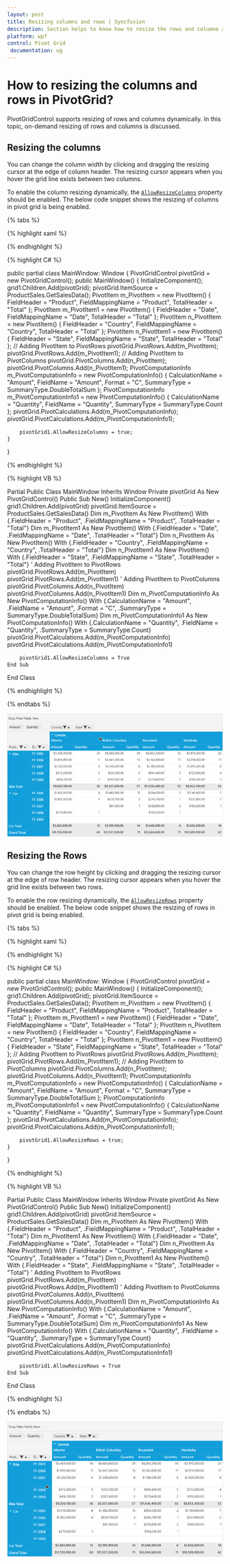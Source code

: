 ```yaml
---
layout: post
title: Resizing columns and rows | Syncfusion
description: Section helps to know how to resize the rows and columne at run-time in pivot grid control. | Syncfusion
platform: wpf
control: Pivot Grid
 documentation: ug
---
```


# How to resizing the columns and rows in PivotGrid?

PivotGridControl supports resizing of rows and columns dynamically. In this topic, on-demand resizing of rows and columns is discussed.

## Resizing the columns

You can change the column width by clicking and dragging the resizing cursor at the edge of column header. The resizing cursor appears when you hover the grid line exists between two columns.

To enable the column resizing dynamically, the [`AllowResizeColumns`](https://help.syncfusion.com/cr/wpf/Syncfusion.Windows.Controls.PivotGrid.PivotGridControl.html#Syncfusion_Windows_Controls_PivotGrid_PivotGridControl_AllowResizeColumns) property should be enabled. The below code snippet shows the resizing of columns in pivot grid is being enabled.

{% tabs %}

{% highlight xaml %}

<Grid>
    <syncfusion:PivotGridControl Name="pivotGrid" ItemSource="{Binding Source={StaticResource data}}" 
                                 AllowResizeColumns="True">
        <syncfusion:PivotGridControl.PivotRows>
            <syncfusion:PivotItem FieldHeader="Product" FieldMappingName="Product" TotalHeader="Total" />
            <syncfusion:PivotItem FieldHeader="Date" FieldMappingName="Date" TotalHeader="Total" />
        </syncfusion:PivotGridControl.PivotRows>
        <syncfusion:PivotGridControl.PivotColumns>
            <syncfusion:PivotItem FieldHeader="Country" FieldMappingName="Country" TotalHeader="Total" />
            <syncfusion:PivotItem FieldHeader="State" FieldMappingName="State" TotalHeader="Total" />
        </syncfusion:PivotGridControl.PivotColumns>
        <syncfusion:PivotGridControl.PivotCalculations>
            <syncfusion:PivotComputationInfo CalculationName="Total" FieldName="Amount" 
                                Format="C" SummaryType="DoubleTotalSum" />
            <syncfusion:PivotComputationInfo CalculationName="Total" FieldName="Quantity" 
                                SummaryType="Count" />
        </syncfusion:PivotGridControl.PivotCalculations>
    </syncfusion:PivotGridControl>
</Grid>

{% endhighlight %}

{% highlight C# %}

public partial class MainWindow: Window 
{
    PivotGridControl pivotGrid = new PivotGridControl();
    public MainWindow() 
    {
        InitializeComponent();
        grid1.Children.Add(pivotGrid);
        pivotGrid.ItemSource = ProductSales.GetSalesData();
        PivotItem m_PivotItem = new PivotItem() 
        {
            FieldHeader = "Product", FieldMappingName = "Product", TotalHeader = "Total"
        };
        PivotItem m_PivotItem1 = new PivotItem() 
        {
            FieldHeader = "Date", FieldMappingName = "Date", TotalHeader = "Total"
        };
        PivotItem n_PivotItem = new PivotItem() 
        {
            FieldHeader = "Country", FieldMappingName = "Country", TotalHeader = "Total"
        };
        PivotItem n_PivotItem1 = new PivotItem() 
        {
            FieldHeader = "State", FieldMappingName = "State", TotalHeader = "Total"
        };
        // Adding PivotItem to PivotRows
        pivotGrid.PivotRows.Add(m_PivotItem);
        pivotGrid.PivotRows.Add(m_PivotItem1);
        // Adding PivotItem to PivotColumns
        pivotGrid.PivotColumns.Add(n_PivotItem);
        pivotGrid.PivotColumns.Add(n_PivotItem1);
        PivotComputationInfo m_PivotComputationInfo = new PivotComputationInfo() 
        {
            CalculationName = "Amount", 
            FieldName = "Amount",
            Format = "C", 
            SummaryType = SummaryType.DoubleTotalSum
        };
        PivotComputationInfo m_PivotComputationInfo1 = new PivotComputationInfo()
         {
            CalculationName = "Quantity", 
            FieldName = "Quantity", 
            SummaryType = SummaryType.Count
        };
        pivotGrid.PivotCalculations.Add(m_PivotComputationInfo);
        pivotGrid.PivotCalculations.Add(m_PivotComputationInfo1);

        pivotGrid1.AllowResizeColumns = true;
    }
}

{% endhighlight %}

{% highlight VB %}

Partial Public Class MainWindow
	Inherits Window
	Private pivotGrid As New PivotGridControl()
	Public Sub New()
		InitializeComponent()
		grid1.Children.Add(pivotGrid)
		pivotGrid.ItemSource = ProductSales.GetSalesData()
		Dim m_PivotItem As New PivotItem() With {.FieldHeader = "Product", .FieldMappingName = "Product", .TotalHeader = "Total"}
		Dim m_PivotItem1 As New PivotItem() With {.FieldHeader = "Date", .FieldMappingName = "Date", .TotalHeader = "Total"}
		Dim n_PivotItem As New PivotItem() With {.FieldHeader = "Country", .FieldMappingName = "Country", .TotalHeader = "Total"}
		Dim n_PivotItem1 As New PivotItem() With {.FieldHeader = "State", .FieldMappingName = "State", .TotalHeader = "Total"}
		' Adding PivotItem to PivotRows
		pivotGrid.PivotRows.Add(m_PivotItem)
		pivotGrid.PivotRows.Add(m_PivotItem1)
		' Adding PivotItem to PivotColumns
		pivotGrid.PivotColumns.Add(n_PivotItem)
		pivotGrid.PivotColumns.Add(n_PivotItem1)
		Dim m_PivotComputationInfo As New PivotComputationInfo() With {.CalculationName = "Amount", .FieldName = "Amount", .Format = "C", .SummaryType = SummaryType.DoubleTotalSum}
		Dim m_PivotComputationInfo1 As New PivotComputationInfo() With {.CalculationName = "Quantity", .FieldName = "Quantity", .SummaryType = SummaryType.Count}
		pivotGrid.PivotCalculations.Add(m_PivotComputationInfo)
		pivotGrid.PivotCalculations.Add(m_PivotComputationInfo1)

		pivotGrid1.AllowResizeColumns = True
	End Sub
End Class

{% endhighlight %}

{% endtabs %}

![Resizing of column](Resizing-columns-and-rows-in-Pivotgrid-images/Resized_column.png)

## Resizing the Rows

You can change the row height by clicking and dragging the resizing cursor at the edge of row header. The resizing cursor appears when you hover the grid line exists between two rows.

To enable the row resizing dynamically, the [`AllowResizeRows`](https://help.syncfusion.com/cr/wpf/Syncfusion.Windows.Controls.PivotGrid.PivotGridControl.html#Syncfusion_Windows_Controls_PivotGrid_PivotGridControl_AllowResizeRows) property should be enabled. The below code snippet shows the resizing of rows in pivot grid is being enabled.

{% tabs %}

{% highlight xaml %}

<Grid>
    <syncfusion:PivotGridControl Name="pivotGrid" ItemSource="{Binding Source={StaticResource data}}"
                                 AllowResizeRows="True">
        <syncfusion:PivotGridControl.PivotRows>
            <syncfusion:PivotItem FieldHeader="Product" FieldMappingName="Product" TotalHeader="Total" />
            <syncfusion:PivotItem FieldHeader="Date" FieldMappingName="Date" TotalHeader="Total" />
        </syncfusion:PivotGridControl.PivotRows>
        <syncfusion:PivotGridControl.PivotColumns>
            <syncfusion:PivotItem FieldHeader="Country" FieldMappingName="Country" TotalHeader="Total" />
            <syncfusion:PivotItem FieldHeader="State" FieldMappingName="State" TotalHeader="Total" />
        </syncfusion:PivotGridControl.PivotColumns>
        <syncfusion:PivotGridControl.PivotCalculations>
            <syncfusion:PivotComputationInfo CalculationName="Total" FieldName="Amount" 
                                Format="C" SummaryType="DoubleTotalSum" />
            <syncfusion:PivotComputationInfo CalculationName="Total" FieldName="Quantity" 
                                SummaryType="Count" />
        </syncfusion:PivotGridControl.PivotCalculations>
    </syncfusion:PivotGridControl>
</Grid>

{% endhighlight %}

{% highlight C# %}

public partial class MainWindow: Window 
{
    PivotGridControl pivotGrid = new PivotGridControl();
    public MainWindow() 
    {
        InitializeComponent();
        grid1.Children.Add(pivotGrid);
        pivotGrid.ItemSource = ProductSales.GetSalesData();
        PivotItem m_PivotItem = new PivotItem()
        {
            FieldHeader = "Product", FieldMappingName = "Product", TotalHeader = "Total"
        };
        PivotItem m_PivotItem1 = new PivotItem()
        {
            FieldHeader = "Date", FieldMappingName = "Date", TotalHeader = "Total"
        };
        PivotItem n_PivotItem = new PivotItem()
        {
            FieldHeader = "Country", FieldMappingName = "Country", TotalHeader = "Total"
        };
        PivotItem n_PivotItem1 = new PivotItem()
        {
            FieldHeader = "State", FieldMappingName = "State", TotalHeader = "Total"
        };
        // Adding PivotItem to PivotRows
        pivotGrid.PivotRows.Add(m_PivotItem);
        pivotGrid.PivotRows.Add(m_PivotItem1);
        // Adding PivotItem to PivotColumns
        pivotGrid.PivotColumns.Add(n_PivotItem);
        pivotGrid.PivotColumns.Add(n_PivotItem1);
        PivotComputationInfo m_PivotComputationInfo = new PivotComputationInfo()
        {
            CalculationName = "Amount",
            FieldName = "Amount",
            Format = "C",
            SummaryType = SummaryType.DoubleTotalSum
        };
        PivotComputationInfo m_PivotComputationInfo1 = new PivotComputationInfo()
         {
            CalculationName = "Quantity", 
            FieldName = "Quantity",
            SummaryType = SummaryType.Count
        };
        pivotGrid.PivotCalculations.Add(m_PivotComputationInfo);
        pivotGrid.PivotCalculations.Add(m_PivotComputationInfo1);

        pivotGrid1.AllowResizeRows = true;
    }
}

{% endhighlight %}

{% highlight VB %}

Partial Public Class MainWindow
	Inherits Window
	Private pivotGrid As New PivotGridControl()
	Public Sub New()
		InitializeComponent()
		grid1.Children.Add(pivotGrid)
		pivotGrid.ItemSource = ProductSales.GetSalesData()
		Dim m_PivotItem As New PivotItem() With {.FieldHeader = "Product", .FieldMappingName = "Product", .TotalHeader = "Total"}
		Dim m_PivotItem1 As New PivotItem() With {.FieldHeader = "Date", .FieldMappingName = "Date", .TotalHeader = "Total"}
		Dim n_PivotItem As New PivotItem() With {.FieldHeader = "Country", .FieldMappingName = "Country", .TotalHeader = "Total"}
		Dim n_PivotItem1 As New PivotItem() With {.FieldHeader = "State", .FieldMappingName = "State", .TotalHeader = "Total"}
		' Adding PivotItem to PivotRows
		pivotGrid.PivotRows.Add(m_PivotItem)
		pivotGrid.PivotRows.Add(m_PivotItem1)
		' Adding PivotItem to PivotColumns
		pivotGrid.PivotColumns.Add(n_PivotItem)
		pivotGrid.PivotColumns.Add(n_PivotItem1)
		Dim m_PivotComputationInfo As New PivotComputationInfo() With {.CalculationName = "Amount", .FieldName = "Amount", .Format = "C", .SummaryType = SummaryType.DoubleTotalSum}
		Dim m_PivotComputationInfo1 As New PivotComputationInfo() With {.CalculationName = "Quantity", .FieldName = "Quantity", .SummaryType = SummaryType.Count}
		pivotGrid.PivotCalculations.Add(m_PivotComputationInfo)
		pivotGrid.PivotCalculations.Add(m_PivotComputationInfo1)

		pivotGrid1.AllowResizeRows = True
	End Sub
End Class

{% endhighlight %}

{% endtabs %}

![Resizing of row](Resizing-columns-and-rows-in-Pivotgrid-images/Resized_row.png)
